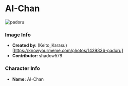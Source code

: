 # AI-Chan

![padoru](https://raw.githubusercontent.com/shadow578/Padoru-Padoru/master/Padoru/aichannel-ai-chan.png "AI-Chan")

### Image Info
* **Created by:**    (Keito_Karasu)[https://knowyourmeme.com/photos/1439336-padoru]
* **Contributor:**   shadow578

### Character Info
* **Name:**   AI-Chan
